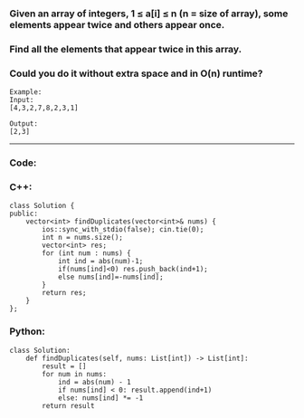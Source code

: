 ### Given an array of integers, 1 ≤ a[i] ≤ n (n = size of array), some elements appear twice and others appear once.

### Find all the elements that appear twice in this array.

### Could you do it without extra space and in O(n) runtime?

```
Example:
Input:
[4,3,2,7,8,2,3,1]

Output:
[2,3]
```

---

### Code:

### C++:

```
class Solution {
public:
    vector<int> findDuplicates(vector<int>& nums) {
        ios::sync_with_stdio(false); cin.tie(0);
        int n = nums.size();
        vector<int> res;
        for (int num : nums) {
            int ind = abs(num)-1;
            if(nums[ind]<0) res.push_back(ind+1);
            else nums[ind]=-nums[ind];
        }
        return res;
    }
};
```

### Python:

```
class Solution:
    def findDuplicates(self, nums: List[int]) -> List[int]:
        result = []
        for num in nums:
            ind = abs(num) - 1
            if nums[ind] < 0: result.append(ind+1)
            else: nums[ind] *= -1
        return result
            
```

